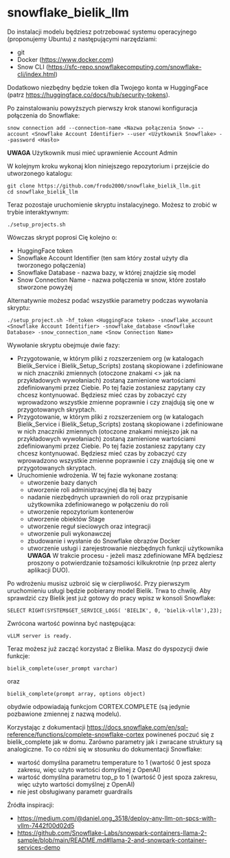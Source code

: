 # snowflake_bielik_llm

Do instalacji modelu będziesz potrzebować systemu operacyjnego (proponujemy Ubuntu) z następującymi narzędziami:
* git
* Docker (<https://www.docker.com>)
* Snow CLI (<https://sfc-repo.snowflakecomputing.com/snowflake-cli/index.html>)

Dodatkowo niezbędny będzie token dla Twojego konta w HuggingFace (patrz <https://huggingface.co/docs/hub/security-tokens>).

Po zainstalowaniu powyższych pierwszy krok stanowi konfiguracja połączenia do Snowflake:
```
snow connection add --connection-name <Nazwa połączenia Snow> --account <Snowflake Account Identifier> --user <Użytkownik Snowflake> --password <Hasło>
```

__UWAGA__ Użytkownik musi mieć uprawnienie Account Admin

W kolejnym kroku wykonaj klon niniejszego repozytorium i przejście do utworzonego katalogu:
```
git clone https://github.com/frodo2000/snowflake_bielik_llm.git
cd snowflake_bielik_llm
```

Teraz pozostaje uruchomienie skryptu instalacyjnego. Możesz to zrobić w trybie interaktywnym:
```
./setup_projects.sh
```
Wówczas skrypt poprosi Cię kolejno o:
- HuggingFace token
- Snowflake Account Identifier (ten sam który został użyty dla tworzonego połączenia)
- Snowflake Database - nazwa bazy, w której znajdzie się model
- Snow Connection Name - nazwa połączenia w snow, które zostało stworzone powyżej

Alternatywnie możesz podać wszystkie parametry podczas wywołania skryptu:
```
./setup_project.sh -hf_token <HuggingFace token> -snowflake_account <Snowflake Account Identifier> -snowflake_database <Snowflake Database> -snow_connection_name <Snow Connection Name>
```

Wywołanie skryptu obejmuje dwie fazy:
- Przygotowanie, w którym pliki z rozszerzeniem org (w katalogach Bielik_Service i Bielik_Setup_Scripts) zostaną skopiowane i zdefiniowane w nich znaczniki zmiennych (otoczone znakami <>  jak na przykładowych wywołaniach) zostaną zamienione wartościami zdefiniowanymi przez Ciebie. Po tej fazie zostaniesz zapytany czy chcesz kontynuować. Będziesz mieć czas by zobaczyć czy wprowadzono wszystkie zmienne poprawnie i czy znajdują się one w przygotowanych skryptach.
- Przygotowanie, w którym pliki z rozszerzeniem org (w katalogach Bielik_Service i Bielik_Setup_Scripts) zostaną skopiowane i zdefiniowane w nich znaczniki zmiennych (otoczone znakami mniejszo jak na przykładowych wywołaniach) zostaną zamienione wartościami zdefiniowanymi przez Ciebie. Po tej fazie zostaniesz zapytany czy chcesz kontynuować. Będziesz mieć czas by zobaczyć czy wprowadzono wszystkie zmienne poprawnie i czy znajdują się one w przygotowanych skryptach.
- Uruchomienie wdrożenia. W tej fazie wykonane zostaną:
	- utworzenie bazy danych
	- utworzenie roli administracyjnej dla tej bazy
	- nadanie niezbędnych uprawnień do roli oraz przypisanie użytkownika zdefiniowanego w połączeniu do roli
	- utworzenie repozytorium kontenerów
	- utworzenie obiektów Stage
	- utworzenie reguł sieciowych oraz integracji
	- utworzenie puli wykonawczej
	- zbudowanie i wysłanie do Snowflake obrazów Docker
	- utworzenie usługi i zarejestrowanie niezbędnych funkcji użytkownika
__UWAGA__ W trakcie procesu - jeżeli masz zdefiniowane MFA będziesz proszony o potwierdzanie tożsamości kilkukrotnie (np przez alerty aplikacji DUO).

Po wdrożeniu musisz uzbroić się w cierpliwość. Przy pierwszym uruchomieniu usługi będzie pobierany model Bielik. Trwa to chwilę. Aby sprawdzić czy Bielik jest już gotowy do pracy wpisz w konsoli Snowflake:
```
SELECT RIGHT(SYSTEM$GET_SERVICE_LOGS( 'BIELIK', 0, 'bielik-vllm'),23);
```
Zwrócona wartość powinna być następująca:
```
vLLM server is ready.
```

Teraz możesz już zacząć korzystać z Bielika. Masz do dyspozycji dwie funkcje:
```
bielik_complete(user_prompt varchar)
```
oraz
```
bielik_complete(prompt array, options object)
```
obydwie odpowiadają funkcjom CORTEX.COMPLETE (są jedynie pozbawione zmiennej z nazwą modelu).

Korzystając z dokumentacji https://docs.snowflake.com/en/sql-reference/functions/complete-snowflake-cortex powineneś poczuć się z bielik_complete jak w domu. Zarówno parametry jak i zwracane struktury są analogiczne.
To co różni się w stosunku do dokumentacji Snowflake:
- wartość domyślna parametru temperature to 1 (wartość 0 jest spoza zakresu, więc użyto wartości domyślnej z OpenAI)
- wartość domyślna parametru top_p to 1 (wartość 0 jest spoza zakresu, więc użyto wartości domyślnej z OpenAI)
- nie jest obsługiwany parametr guardrails

Źródła inspiracji:
- https://medium.com/@daniel.ong_3518/deploy-any-llm-on-spcs-with-vllm-7442f00d02d5
- https://github.com/Snowflake-Labs/snowpark-containers-llama-2-sample/blob/main/README.md#llama-2-and-snowpark-container-services-demo
